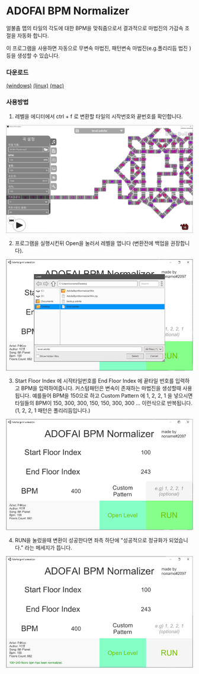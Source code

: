 # ADOFAI BPM Normalizer

얼불춤 맵의 타일의 각도에 대한 BPM을 맞춰줌으로서 결과적으로 마법진의 가감속 조절을 자동화 합니다.

이 프로그램을 사용하면 자동으로 무변속 마법진, 패턴변속 마법진(e.g.폴리리듬 법진 ) 등을 생성할 수 있습니다.

### 다운로드
[(windows)](https://github.com/noname0310/AdofaiBpmNormalizer/releases/download/1.0.0/AdofaiBpmNormalizerWin.zip) [(linux)](https://github.com/noname0310/AdofaiBpmNormalizer/releases/download/1.0.0/AdofaiBpmNormalizerLinux.zip) [(mac)](https://github.com/noname0310/AdofaiBpmNormalizer/releases/download/1.0.0/AdofaiBpmNormalizerOsx.app.zip)

### 사용방법

1. 레벨을 에디터에서 ctrl + f 로 변환할 타일의 시작번호와 끝번호를 확인합니다.

![Alt text](/imgsrc/0.png)

2. 프로그램을 실행시킨뒤 Open을 눌러서 레벨을 엽니다 (변환전에 백업을 권장합니다).

![Alt text](/imgsrc/1.png)

3. Start Floor Index 에 시작타일번호를 End Floor Index 에 끝타일 번호를 입력하고 BPM을 입력하여줍니다.
커스텀패턴은 변속이 존재하는 마법진을 생성할때 사용됩니다. 예를들어 BPM을 150으로 하고 Custom Pattern 에 1, 2, 2, 1 을 넣으시면 타일들의 BPM이 150, 300, 300, 150, 150, 300, 300 ... 이런식으로 반복됩니다. (1, 2, 2, 1 패턴은  폴리리듬입니다.)

![Alt text](/imgsrc/2.png)

4. RUN을 눌렀을때 변환이 성공한다면 좌측 하단에 "성공적으로 정규화가 되었습니다." 라는 메세지가 뜹니다.

![Alt text](/imgsrc/3.png)